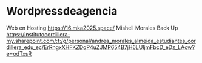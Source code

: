 # Wordpressdeagencia
Web en Hosting
https://16.mka2025.space/
Mishell Morales
Back Up https://institutocordillera-my.sharepoint.com/:f:/g/personal/andrea_morales_almeida_estudiantes_cordillera_edu_ec/ErRngxXHFKZDqP4uZJMP654B7jH6LUljmFbcD_eDz_LAow?e=odTxsR
